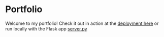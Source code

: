 # Portfolio

Welcome to my portfolio! Check it out in action at the [deployment here](https://gumdropsteve.github.io/portfolio_website/) or run locally with the Flask app [server.py](https://github.com/gumdropsteve/portfolio_website/blob/master/server.py)
